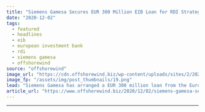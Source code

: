 ```yaml
---
title: "Siemens Gamesa Secures EUR 300 Million EIB Loan for RDI Strategy"
date: "2020-12-02"
tags: 
  - featured
  - headlines
  - eib
  - european investment bank
  - rdi
  - siemens gamesa
  - offshorewind
source: "offshorewind"
image_url: "https://cdn.offshorewind.biz/wp-content/uploads/sites/2/2020/12/02114002/Siemens-Gamesa-Secures-EUR-300-Million-EIB-Loan-for-RDI-Strategy.png"
image_fp: "/assets/img/post_thumbnails/19.png"
lead: "Siemens Gamesa has arranged a EUR 300 million loan from the European Investment Bank"
article_url: "https://www.offshorewind.biz/2020/12/02/siemens-gamesa-secures-eur-300-million-eib-loan-for-rdi-strategy/"
---
```


---
